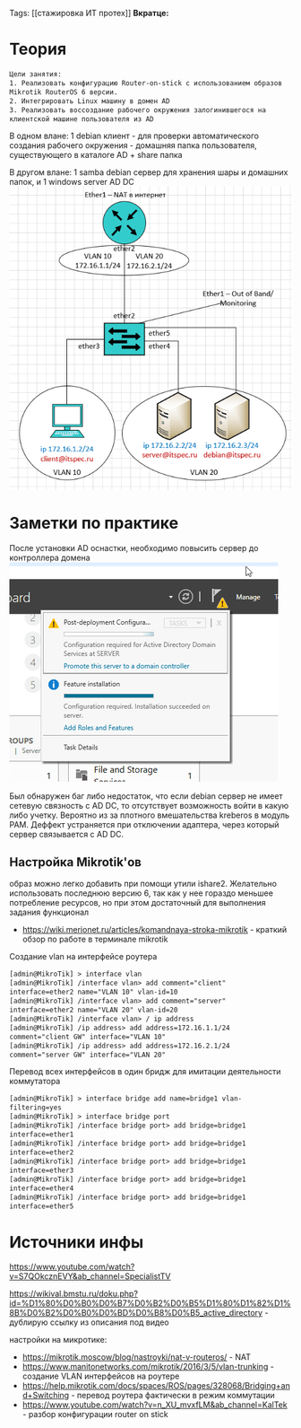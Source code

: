 Tags: [[стажировка ИТ протех]] 
**Вкратце:**
	
# Теория
	Цели занятия:
	1. Реализовать конфигурацию Router-on-stick с использованием образов Mikrotik RouterOS 6 версии.
	2. Интегрировать Linux машину в домен AD
	3. Реализовать воссоздание рабочего окружения залогинившегося на клиентской машине пользователя из AD

В одном влане: 1 debian клиент  - для проверки автоматического создания рабочего окружения - домашняя папка пользователя, существующего в каталоге AD + share папка

В другом влане: 1 samba debian сервер для хранения шары и домашних папок, и 1 windows server AD DC
![|381x408](Интеграция%20Linux%20в%20домен%20заметки-31.07.2025-14_07.png)
# Заметки по практике
После установки AD оснастки, необходимо повысить сервер до контроллера домена
![|413x336](Интеграция%20Linux%20в%20домен%20заметки-30.07.2025-12_07.png)

Был обнаружен баг либо недостаток, что если debian сервер не имеет сетевую связность с AD DC, то отсутствует возможность войти в какую либо учетку. Вероятно из за плотного вмешательства kreberos в модуль PAM. Деффект устраняется при отключении адаптера, через который сервер связывается с AD DC.
## Настройка Mikrotik'ов
образ можно легко добавить при помощи утили ishare2. Желательно использовать последнюю версию 6, так как у нее гораздо меньшее потребление ресурсов, но при этом достаточный для выполнения задания функционал

- https://wiki.merionet.ru/articles/komandnaya-stroka-mikrotik - краткий обзор по работе в терминале mikrotik

Создание vlan на интерфейсе роутера
```shell
[admin@MikroTik] > interface vlan
[admin@MikroTik] /interface vlan> add comment="client" interface=ether2 name="VLAN 10" vlan-id=10
[admin@MikroTik] /interface vlan> add comment="server" interface=ether2 name="VLAN 20" vlan-id=20
[admin@MikroTik] /interface vlan> / ip address
[admin@MikroTik] /ip address> add address=172.16.1.1/24 comment="client GW" interface="VLAN 10"
[admin@MikroTik] /ip address> add address=172.16.2.1/24 comment="server GW" interface="VLAN 20"
```
Перевод всех интерфейсов в один бридж для имитации деятельности коммутатора
```shell
[admin@MikroTik] > interface bridge add name=bridge1 vlan-filtering=yes
[admin@MikroTik] > interface bridge port
[admin@MikroTik] /interface bridge port> add bridge=bridge1 interface=ether1
[admin@MikroTik] /interface bridge port> add bridge=bridge1 interface=ether2
[admin@MikroTik] /interface bridge port> add bridge=bridge1 interface=ether3
[admin@MikroTik] /interface bridge port> add bridge=bridge1 interface=ether4
[admin@MikroTik] /interface bridge port> add bridge=bridge1 interface=ether5
```

# Источники инфы
https://www.youtube.com/watch?v=S7QOkcznEVY&ab_channel=SpecialistTV 

https://wikival.bmstu.ru/doku.php?id=%D1%80%D0%B0%D0%B7%D0%B2%D0%B5%D1%80%D1%82%D1%8B%D0%B2%D0%B0%D0%BD%D0%B8%D0%B5_active_directory - дублирую ссылку из описания под видео

настройки на микротике:
- https://mikrotik.moscow/blog/nastroyki/nat-v-routeros/ - NAT
- https://www.manitonetworks.com/mikrotik/2016/3/5/vlan-trunking - создание VLAN интерфейсов на роутере
- https://help.mikrotik.com/docs/spaces/ROS/pages/328068/Bridging+and+Switching - перевод роутера фактически в режим коммутации
- https://www.youtube.com/watch?v=n_XU_mvxfLM&ab_channel=KalTek - разбор конфигурации router on stick
